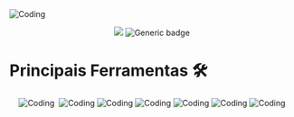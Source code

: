 <img align="center" alt="Coding" src="https://media.discordapp.net/attachments/546002217711435798/994314888602210334/Group_1_1.png?width=994&height=459">

<div align="center">
  
![](https://komarev.com/ghpvc/?username=yuriMartins&color=blueviolet&label=Visualizações) 
 ![Generic badge](https://img.shields.io/badge/Repositórios-11-blueviolet)

</div>

# Principais Ferramentas 🛠 

<div align="center">
 
  <img align="center" alt="Coding" src="https://media.discordapp.net/attachments/546002217711435798/994327482754928803/icon__html_5_.png">
  <img align="center" src="">
  <img align="center" alt="Coding" src="https://media.discordapp.net/attachments/546002217711435798/994328867726696588/icon__css_3_.png">
  <img align="center" alt="Coding" src="https://media.discordapp.net/attachments/546002217711435798/994328865793134672/icon__javascript_.png">
  <img align="center" alt="Coding" src="https://media.discordapp.net/attachments/546002217711435798/994328866392907927/icon__react_original_wordmark_.png">
  <img align="center" alt="Coding" src="https://media.discordapp.net/attachments/546002217711435798/994328867433099294/icon__java_original_wordmark_.png">
  <img align="center" alt="Coding" src="https://media.discordapp.net/attachments/546002217711435798/994328866711666708/icon__AWS_.png">
  <img align="center" alt="Coding" src="https://media.discordapp.net/attachments/546002217711435798/994328867055607938/icon__Azure_Subscription_.png">
</div>
